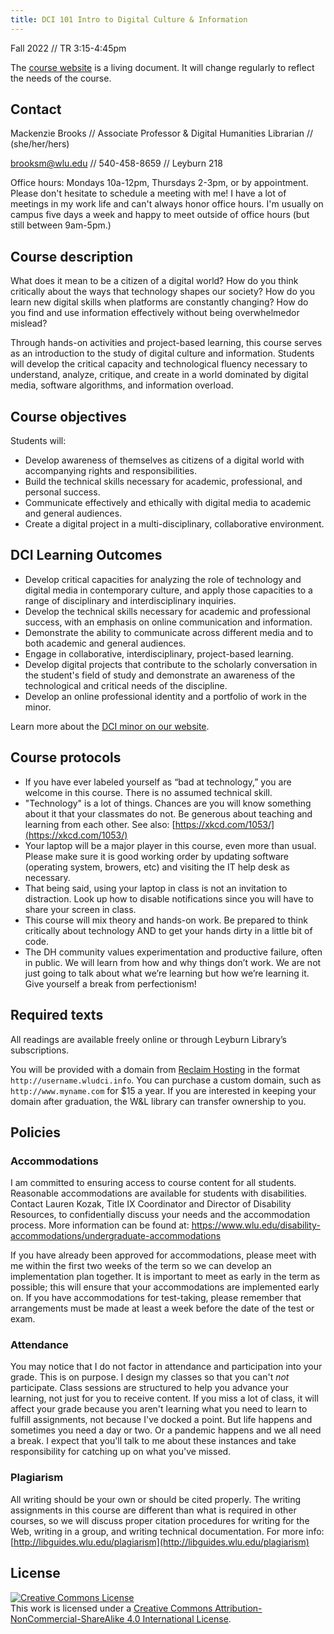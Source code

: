 ```yaml
---
title: DCI 101 Intro to Digital Culture & Information
---
```


Fall 2022 // TR 3:15-4:45pm

The [course website](http://mackenziekbrooks.github.com/dci101-f22) is a living document. It will change regularly to reflect the needs of the course.


## Contact

Mackenzie Brooks // Associate Professor & Digital Humanities Librarian // (she/her/hers)

brooksm@wlu.edu // 540-458-8659 // Leyburn 218

Office hours: Mondays 10a-12pm, Thursdays 2-3pm, or by appointment. Please don't hesitate to schedule a meeting with me! I have a lot of meetings in my work life and can't always honor office hours. I'm usually on campus five days a week and happy to meet outside of office hours (but still between 9am-5pm.) 

## Course description
What does it mean to be a citizen of a digital world? How do you think critically about the ways that technology shapes our society? How do you learn new digital skills when platforms are constantly changing? How do you find and use information effectively without being overwhelmedor mislead?

Through hands-on activities and project-based learning, this course serves as an introduction to the study of digital culture and information. Students will develop the critical capacity and technological fluency necessary to understand, analyze, critique, and create in a world dominated by digital media, software algorithms, and information overload.

## Course objectives

Students will:

* Develop awareness of themselves as citizens of a digital world with accompanying rights and responsibilities.
* Build the technical skills necessary for academic, professional, and personal success. 
* Communicate effectively and ethically with digital media to academic and general audiences. 
* Create a digital project in a multi-disciplinary, collaborative environment.


## DCI Learning Outcomes
* Develop critical capacities for analyzing the role of technology and digital media in contemporary culture, and apply those capacities to a range of disciplinary and interdisciplinary inquiries.
* Develop the technical skills necessary for academic and professional success, with an emphasis on online communication and information.
* Demonstrate the ability to communicate across different media and to both academic and general audiences.
* Engage in collaborative, interdisciplinary, project-based learning.
* Develop digital projects that contribute to the scholarly conversation in the student's field of study and demonstrate an awareness of the technological and critical needs of the discipline.
* Develop an online professional identity and a portfolio of work in the minor.

Learn more about the [DCI minor on our website](http://go.wlu.edu/dci).

## Course protocols

* If you have ever labeled yourself as “bad at technology,” you are welcome in this course. There is no assumed technical skill. 
* "Technology" is a lot of things. Chances are you will know something about it that your classmates do not. Be generous about teaching and learning from each other. See also: [https://xkcd.com/1053/](https://xkcd.com/1053/)
* Your laptop will be a major player in this course, even more than usual. Please make sure it is good working order by updating software \(operating system, browers, etc\) and visiting the IT help desk as necessary. 
* That being said, using your laptop in class is not an invitation to distraction. Look up how to disable notifications since you will have to share your screen in class.
* This course will mix theory and hands-on work. Be prepared to think critically about technology AND to get your hands dirty in a little bit of code.
* The DH community values experimentation and productive failure, often in public. We will learn from how and why things don’t work. We are not just going to talk about what we’re learning but how we’re learning it. Give yourself a break from perfectionism!



## Required texts

All readings are available freely online or through Leyburn Library’s subscriptions.

You will be provided with a domain from [Reclaim Hosting](https://reclaimhosting.com/) in the format ```http://username.wludci.info```. You can purchase a custom domain, such as ```http://www.myname.com``` for $15 a year. If you are interested in keeping your domain after graduation, the W&L library can transfer ownership to you. 

## Policies

### Accommodations

I am committed to ensuring access to course content for all students. Reasonable accommodations are available for students with disabilities. Contact Lauren Kozak, Title IX Coordinator and Director of Disability Resources, to confidentially discuss your needs and the accommodation process. More information can be found at: https://www.wlu.edu/disability-accommodations/undergraduate-accommodations

If you have already been approved for accommodations, please meet with me within the first two weeks of the term so we can develop an implementation plan together. It is important to meet as early in the term as possible; this will ensure that your accommodations are implemented early on. If you have accommodations for test-taking, please remember that arrangements must be made at least a week before the date of the test or exam.

### Attendance

You may notice that I do not factor in attendance and participation into your grade. This is on purpose. I design my classes so that you can't *not* participate. Class sessions are structured to help you advance your learning, not just for you to receive content. If you miss a lot of class, it will affect your grade because you aren't learning what you need to learn to fulfill assignments, not because I've docked a point. But life happens and sometimes you need a day or two. Or a pandemic happens and we all need a break. I expect that you'll talk to me about these instances and take responsibility for catching up on what you've missed. 

### Plagiarism

All writing should be your own or should be cited properly. The writing assignments in this course are different than what is required in other courses, so we will discuss proper citation procedures for writing for the Web, writing in a group, and writing technical documentation. For more info: [http://libguides.wlu.edu/plagiarism](http://libguides.wlu.edu/plagiarism)

## License
<a rel="license" href="http://creativecommons.org/licenses/by-nc-sa/4.0/"><img alt="Creative Commons License" style="border-width:0" src="https://i.creativecommons.org/l/by-nc-sa/4.0/88x31.png" /></a><br />This work is licensed under a <a rel="license" href="http://creativecommons.org/licenses/by-nc-sa/4.0/">Creative Commons Attribution-NonCommercial-ShareAlike 4.0 International License</a>.




